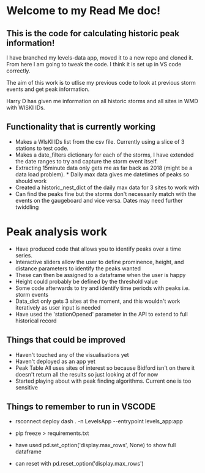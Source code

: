 # Welcome to my Read Me doc!

## This is the code for calculating historic peak information!

I have branched my levels-data app, moved it to a new repo and cloned it. From here I am going to tweak the code. I think it is set up in VS code correctly.

The aim of this work is to utlise my previous code to look at previous storm events and get peak information.

Harry D has given me information on all historic storms and all sites in WMD with WISKI IDs.

## Functionality that is currently working
* Makes a WIsKI IDs list from the csv file. Currently using a slice of 3 stations to test code.
* Makes a date_filters dictionary for each of the storms, I have extended the date ranges to try and capture the storm event itself.
* Extracting 15minute data only gets me as far back as 2018 (might be a data load problem). * Daily max data gives me datetimes of peaks so should work
* Created a historic_nest_dict of the daily max data for 3 sites to work with
* Can find the peaks fine but the storms don't necessarily match with the events on the gaugeboard and vice versa. Dates may need further twiddling

# Peak analysis work
* Have produced code that allows you to identify peaks over a time series.
* Interactive sliders allow the user to define prominence, height, and distance parameters to identify the peaks wanted
* These can then be assigned to a dataframe when the user is happy
* Height could probably be defined by the threshold value
* Some code afterwards to try and identify time periods with peaks i.e. storm events
* Data_dict only gets 3 sites at the moment, and this wouldn't work iteratively as user input is needed
* Have used the 'stationOpened' parameter in the API to extend to full historical record


## Things that could be improved
* Haven't touched any of the visualisations yet
* Haven't deployed as an app yet
* Peak Table All uses sites of interest so because Bidford isn't on there it doesn't return all the results so just looking at df for now
* Started playing about with peak finding algorithms. Current one is too sensitive


## Things to remember to run in VSCODE
* rsconnect deploy dash . -n LevelsApp --entrypoint levels_app:app 
* pip freeze > requirements.txt

* have used pd.set_option('display.max_rows', None) to show full dataframe
* can reset with pd.reset_option('display.max_rows')

